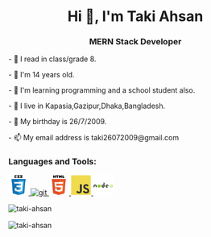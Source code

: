 <h1 align="center">Hi 👋, I'm Taki Ahsan</h1>
<h3 align="center">MERN Stack Developer</h3>

<p align="left">- 📕 I read in class/grade 8.</p>
<p align="left">- 🔭 I'm 14 years old.</p>
<p align="left">- 🌱 I'm learning programming and a school student also.</p>
<p align="left">- 📍 I live in Kapasia,Gazipur,Dhaka,Bangladesh.</p>
<p align="left">- 🎂 My birthday is 26/7/2009.</p>
<p align="left">- 📫 My email address is taki26072009@gmail.com</p>
<p align="left">
</p>

<h3 align="left">Languages and Tools:</h3>
<p align="left"> <a href="https://www.w3schools.com/css/" target="_blank" rel="noreferrer"> <img src="https://raw.githubusercontent.com/devicons/devicon/master/icons/css3/css3-original-wordmark.svg" alt="css3" width="40" height="40"/> </a> <a href="https://git-scm.com/" target="_blank" rel="noreferrer"> <img src="https://www.vectorlogo.zone/logos/git-scm/git-scm-icon.svg" alt="git" width="40" height="40"/> </a> <a href="https://www.w3.org/html/" target="_blank" rel="noreferrer"> <img src="https://raw.githubusercontent.com/devicons/devicon/master/icons/html5/html5-original-wordmark.svg" alt="html5" width="40" height="40"/> </a> <a href="https://developer.mozilla.org/en-US/docs/Web/JavaScript" target="_blank" rel="noreferrer"> <img src="https://raw.githubusercontent.com/devicons/devicon/master/icons/javascript/javascript-original.svg" alt="javascript" width="40" height="40"/> </a> <a href="https://nodejs.org" target="_blank" rel="noreferrer"> <img src="https://raw.githubusercontent.com/devicons/devicon/master/icons/nodejs/nodejs-original-wordmark.svg" alt="nodejs" width="40" height="40"/> </a> </p>

<p><img align="center" src="https://github-readme-stats.vercel.app/api/top-langs?username=taki-ahsan&show_icons=true&locale=en&layout=compact" alt="taki-ahsan" /></p>

<p><img align="center" src="https://github-readme-streak-stats.herokuapp.com/?user=taki-ahsan&" alt="taki-ahsan" /></p>
